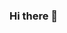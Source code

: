 ### Hi there 👋

<!--
**nahathai421/Nahathai421** is a ✨ _special_ ✨ repository because its `README.md` (this file) appears on your GitHub profile.

Here are some ideas to get you started:

- 🔭 I’m Nahathai Komolratmongkhol
- 🌱 I’m currently learning Computer Science
- 🤔 I’m looking for help with Mobile Programming
- 📫 How to reach me: nahathai.paeng@g.swu.ac.th

-->
